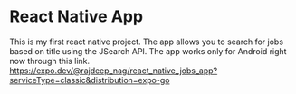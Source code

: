 # React Native App

This is my first react native project. The app allows you to search for jobs based on title using the JSearch API. The app works only for Android right now through this link.
https://expo.dev/@rajdeep_nag/react_native_jobs_app?serviceType=classic&distribution=expo-go



